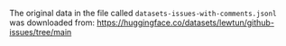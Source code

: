 The original data in the file called `datasets-issues-with-comments.jsonl` was downloaded from: https://huggingface.co/datasets/lewtun/github-issues/tree/main